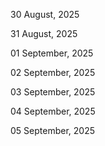 30 August, 2025

31 August, 2025

01 September, 2025

02 September, 2025

03 September, 2025

04 September, 2025

05 September, 2025